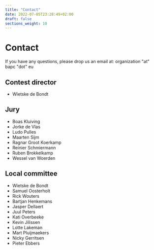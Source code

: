 ```yaml
---
title: "Contact"
date: 2022-07-05T23:28:49+02:00
draft: false
sections_weight: 10
---
```


# Contact

If you have any questions, please drop us an email at: organization "at" bapc "dot" eu

## Contest director

- Wietske de Bondt

## Jury

- Boas Kluiving
- Jorke de Vlas
- Ludo Pulles
- Maarten Sijm
- Ragnar Groot Koerkamp
- Reinier Schmiermann
- Ruben Brokkelkamp
- Wessel van Woerden

## Local committee

- Wietske de Bondt
- Samuel Oosterholt
- Rick Wouters
- Bartjan Henkemans
- Jasper Dellaert
- Juul Peters
- Kati Overbeeke
- Kevin Jilissen
- Lotte Lakeman
- Mart Pluijmaekers
- Nicky Gerritsen
- Pieter Ebbers
